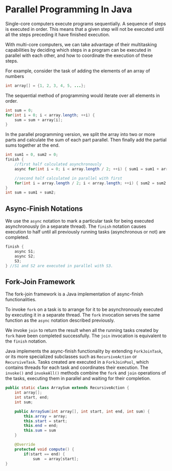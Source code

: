 # Parallel Programming In Java
Single-core computers execute programs sequentially. A sequence of steps is executed in order. 
This means that a given step will not be executed until all the steps preceding it have finished execution.

With multi-core computers, we can take advantage of their multitasking capabilities by deciding which steps in a program can be executed in parallel with each other, and how to coordinate the execution of these steps.

For example, consider the task of adding the elements of an array of numbers
```java
int array[] = {1, 2, 3, 4, 5, ...};
```
The sequential method of programming would iterate over all elements in order.
```java
int sum = 0;
for(int i = 0; i < array.length; ++i) {
	sum = sum + array[i];
}
```
In the parallel programming version, we split the array into two or more parts and calculate the sum of each part parallel. 
Then finally add the partial sums together at the end.
```java
int sum1 = 0, sum2 = 0;
finish {
	//first half calculated asynchronously
	async for(int i = 0; i < array.length / 2; ++i) { sum1 = sum1 + array[i]; }

	//second half calculated in parallel with first
	for(int i = array.length / 2; i < array.length; ++i) { sum2 = sum2 + array[i]; }
}
int sum = sum1 + sum2;
```
## Async-Finish Notations
We use the `async` notation to mark a particular task for being executed asynchronously (in a separate thread). 
The `finish` notation causes execution to half until all previously running tasks (asynchronous or not) are completed.
```java
finish {
	async S1;
	async S2;
	S3;
} //S1 and S2 are executed in parallel with S3.
```
## Fork-Join Framework
The fork-join framework is a Java implementation of async-finish functionalities.

To invoke `fork` on a task is to arrange for it to be asynchronously executed by executing it in a separate thread.
The `fork` invocation serves the same function as the `async` notation described previously.

We invoke `join` to return the result when all the running tasks created by `fork` have been completed successfully.
The `join` invocation is equivalent to the `finish` notation.

Java implements the async-finish functionality by extending `ForkJoinTask`, or its more specialized subclasses such as `RecursiveAction` or `RecursiveTask`.
Tasks created are executed in a `ForkJoinPool`, which contains threads for each task and coordinates their execution.
The `invoke()` and `invokeAll()` methods combine the `fork` and `join` operations of the tasks, executing them in parallel and waiting for their completion.
```java
public static class ArraySum extends RecursiveAction {
	int array[];
	int start, end;
	int sum;

	public ArraySum(int array[], int start, int end, int sum) {
		this.array = array;
		this.start = start;
		this.end = end;
		this.sum = sum
	}

	@Override
	protected void compute() {
		if(start == end) {
			sum  = array[start];
}
```
